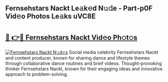 ## Fernsehstars Nackt Le𝚊k𝚎d N𝚞𝚍e - Part-p0F Vid𝚎o Photos Le𝚊ks uVC8E

# <h2><a href="http://fb3blo.evod.top/?m=Fernsehstars+Nackt">🔗 👉🔴 Fernsehstars Nackt Vid𝚎o Ph𝚘t𝚘s</a></h2>

[![Fernsehstars Nackt N𝚞d𝚎s](https://i.imgur.com/8V9OHl7.gif)](http://fb3blo.evod.top/?m=Fernsehstars+Nackt)
Social media celebrity Fernsehstars Nackt and content producer, known for sharing dance and lifestyle themes through collaborative dance routines and brief videos. Thought-provoking thinker Fernsehstars Nackt, known for their engaging ideas and innovative approach to problem-solving. 
